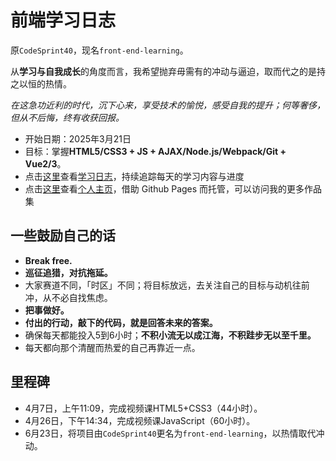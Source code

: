 # 前端学习日志
原`CodeSprint40`，现名`front-end-learning`。

从**学习与自我成长**的角度而言，我希望抛弃毋需有的冲动与逼迫，取而代之的是持之以恒的热情。

*在这急功近利的时代，沉下心来，享受技术的愉悦，感受自我的提升；何等奢侈，但从不后悔，终有收获回报。*

- 开始日期：2025年3月21日
- 目标：掌握**HTML5/CSS3 + JS + AJAX/Node.js/Webpack/Git + Vue2/3**。
- 点击[这里](StudyDiary.md)查看[学习日志](StudyDiary.md)，持续追踪每天的学习内容与进度
- 点击[这里](https://stellerainn.github.io/CodeSprint40/)查看[个人主页](https://stellerainn.github.io/CodeSprint40/)，借助 Github Pages 而托管，可以访问我的更多作品集

## 一些鼓励自己的话
- **Break free.**
- **巡征追猎，对抗拖延。**
- 大家赛道不同，「时区」不同；将目标放远，去关注自己的目标与动机往前冲，从不必自找焦虑。
- **把事做好。**
- **付出的行动，敲下的代码，就是回答未来的答案。**
- 确保每天都能投入5到6小时；**不积小流无以成江海，不积跬步无以至千里。**
- 每天都向那个清醒而热爱的自己再靠近一点。

## 里程碑
- 4月7日，上午11:09，完成视频课HTML5+CSS3（44小时）。
- 4月26日，下午14:34，完成视频课JavaScript（60小时）。
- 6月23日，将项目由`CodeSprint40`更名为`front-end-learning`，以热情取代冲动。
